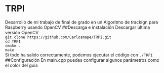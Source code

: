 # TRPI
Desarrollo de mi trabajo de final de grado en un Algoritmo de trackign para Raspberry usando OpenCV
##Descarga e instalación
Descargar última versión OpenCV   
`git clone https://github.com/Carlosmape/TRPI.git`   
`cd TRPI`     
`cmake .`    
`make`    
Si todo ha salido correctamente, podemos ejecutar el código con `./TRPI`    
##Configuración
En main.cpp puedes configurar algunos parámetros como el color del guía
